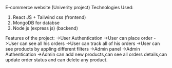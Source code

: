 E-commerce website (Univerity project)
Technologies Used:
1) React JS + Tailwind css (frontend)
2) MongoDB for databse
3) Node js (express js)  (backend)

Features of the project:
->User Authentication
->User can place order
->User can see all his orders
->User can track all of his orders
->User can see products by appling different filters
->Admin panel
->Admin Authentication
->Admin can add new products,can see all orders details,can update order status and can delete any product.